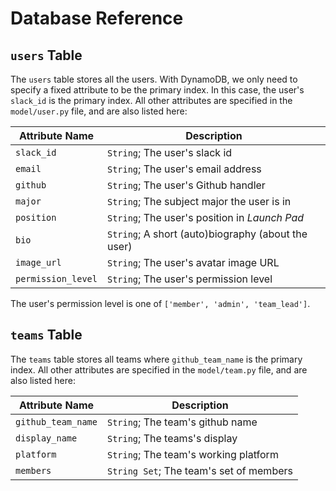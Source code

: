 # Database Reference

## `users` Table

The `users` table stores all the users. With DynamoDB, we only need to specify a
fixed attribute to be the primary index. In this case, the user's `slack_id` is
the primary index. All other attributes are specified in the `model/user.py`
file, and are also listed here:

Attribute Name | Description
---|---
`slack_id` | `String`; The user's slack id
`email` | `String`; The user's email address
`github` | `String`; The user's Github handler
`major` | `String`; The subject major the user is in
`position` | `String`; The user's position in _Launch Pad_
`bio` | `String`; A short (auto)biography (about the user)
`image_url` | `String`; The user's avatar image URL
`permission_level` | `String`; The user's permission level

The user's permission level is one of `['member', 'admin', 'team_lead']`.

## `teams` Table

The `teams` table stores all teams where `github_team_name` is the primary index.
All other attributes are specified in the `model/team.py` file, and are also listed here:

Attribute Name | Description
---|---
`github_team_name` | `String`; The team's github name
`display_name` | `String`; The teams's display
`platform` | `String`; The team's working platform
`members` | `String Set`; The team's set of members
